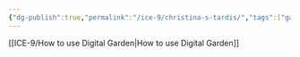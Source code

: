 ```yaml
---
{"dg-publish":true,"permalink":"/ice-9/christina-s-tardis/","tags":["gardenEntry"]}
---
```



[[ICE-9/How to use Digital Garden\|How to use Digital Garden]]